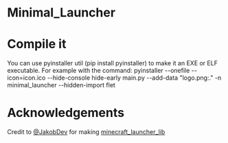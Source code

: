 # Minimal_Launcher
# Compile it
You can use pyinstaller util (pip install pyinstaller) to make it an EXE or ELF executable.
For example with the command: pyinstaller --onefile --icon=icon.ico --hide-console hide-early main.py --add-data "logo.png:." -n minimal_launcher --hidden-import flet
# Acknowledgements
Credit to [@JakobDev](https://github.com/JakobDev) for making [minecraft_launcher_lib](https://github.com/JakobDev/minecraft-launcher-lib)
